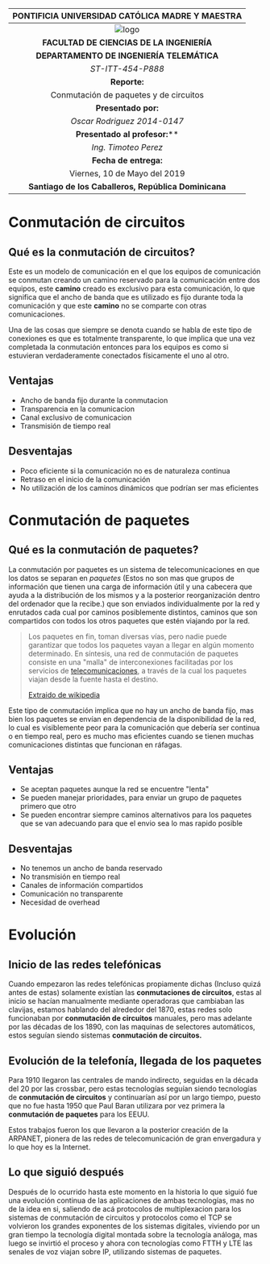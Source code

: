 

|       PONTIFICIA UNIVERSIDAD CATÓLICA MADRE Y MAESTRA        |
| :----------------------------------------------------------: |
| ![logo](https://upload.wikimedia.org/wikipedia/commons/thumb/2/25/EscudoPucmm.gif/240px-EscudoPucmm.gif) |
|          **FACULTAD DE CIENCIAS DE LA INGENIERÍA**           |
|          **DEPARTAMENTO DE INGENIERÍA TELEMÁTICA**           |
|                      *ST-ITT-454-P888*                       |
|                         **Reporte:**                         |
|            Conmutación de paquetes y de circuitos            |
|                     **Presentado por:**                      |
|                 *Oscar Rodriguez 2014-0147*                  |
|                **Presentado al profesor:****                 |
|                     *Ing. Timoteo Perez*                     |
|                    **Fecha de entrega:**                     |
|                 Viernes, 10 de Mayo del 2019                 |
|     **Santiago de los Caballeros, República Dominicana**     |

# Conmutación de circuitos

## Qué es la conmutación de circuitos?

Este es un modelo de comunicación en el que los equipos de comunicación se conmutan creando un camino reservado para la comunicación entre dos equipos, este **camino** creado es exclusivo para esta comunicación, lo que significa que el ancho de banda que es utilizado es fijo durante toda la comunicación y que este **camino** no se comparte con otras comunicaciones.

Una de las cosas que siempre se denota cuando se habla de este tipo de conexiones es que es totalmente transparente, lo que implica que una vez completada la conmutación entonces para los equipos es como si estuvieran verdaderamente conectados físicamente el uno al otro.

## Ventajas

+ Ancho de banda fijo durante la conmutacion
+ Transparencia en la comunicacion
+ Canal exclusivo de comunicacion
+ Transmisión de tiempo real

## Desventajas

+ Poco eficiente si la comunicación no es de naturaleza continua
+ Retraso en el inicio de la comunicación 
+ No utilización de los caminos dinámicos que podrían ser mas eficientes

# Conmutación de paquetes

## Qué es la conmutación de paquetes?

La conmutación por paquetes es un sistema de telecomunicaciones en que los datos se separan en *paquetes* (Estos no son mas que grupos de información que tienen una carga de información útil y una cabecera que ayuda a la distribución de los mismos y a la posterior reorganización dentro del ordenador que la recibe.) que son enviados individualmente por la red y enrutados cada cual por caminos posiblemente distintos, caminos que son compartidos con todos los otros paquetes que estén viajando por la red.

> Los paquetes en fin, toman diversas vías, pero nadie puede garantizar 
> que todos los paquetes vayan a llegar en algún momento determinado. En 
> síntesis, una red de conmutación de paquetes consiste en una "malla" de 
> interconexiones facilitadas por los servicios de [telecomunicaciones](https://es.wikipedia.org/wiki/Telecomunicaciones), a través de la cual los paquetes viajan desde la fuente hasta el destino.
>
> [Extraido de wikipedia](https://es.wikipedia.org/wiki/Conmutaci%C3%B3n_de_paquetes#Funciones)

Este tipo de conmutación implica que no hay  un ancho de banda fijo, mas bien los paquetes se envían en dependencia de la disponibilidad de la red, lo cual es visiblemente peor para la comunicación que debería ser continua o en tiempo real, pero es mucho mas eficientes cuando se tienen muchas comunicaciones distintas que funcionan en ráfagas.

## Ventajas

+ Se aceptan paquetes aunque la red se encuentre "lenta"
+ Se pueden manejar prioridades, para enviar un grupo de paquetes primero que otro
+ Se pueden encontrar siempre caminos alternativos para los paquetes que se van adecuando para que el envio sea lo mas rapido posible

## Desventajas

+ No tenemos un ancho de banda reservado
+ No transmisión en tiempo real
+ Canales de información compartidos
+ Comunicación no transparente
+ Necesidad de overhead

# Evolución

## Inicio de las redes telefónicas 

Cuando empezaron las redes telefónicas propiamente dichas (Incluso quizá antes de estas) solamente existían las **conmutaciones de circuitos**, estas al inicio se hacían manualmente mediante operadoras que cambiaban las clavijas, estamos hablando del alrededor del 1870, estas redes solo funcionaban por **conmutación de circuitos** manuales, pero mas adelante por las décadas de los 1890, con las maquinas de selectores automáticos, estos seguían siendo sistemas **conmutación de circuitos.**

## Evolución de la telefonía, llegada de los paquetes

Para 1910 llegaron las centrales de mando indirecto, seguidas en la década del 20 por las crossbar, pero estas tecnologías seguían siendo tecnologías de **conmutación de circuitos** y continuarían así por un largo tiempo, puesto que no fue hasta 1950 que Paul Baran utilizara por vez primera la **conmutación de paquetes** para los EEUU.

Estos trabajos fueron los que llevaron a la posterior creación de la ARPANET, pionera de las redes de telecomunicación de gran envergadura y lo que hoy es la Internet. 

## Lo que siguió después

Después de lo ocurrido hasta este momento en la historia lo que siguió fue una evolución continua de las aplicaciones de ambas tecnologías, mas no de la idea en si, saliendo de acá protocolos de multiplexacion para los sistemas de conmutación de circuitos y protocolos como el TCP se volvieron los grandes exponentes de los sistemas digitales, viviendo por un gran tiempo la tecnología digital montada sobre la tecnología análoga, mas luego se invirtió el proceso y ahora con tecnologías como FTTH y LTE las senales de voz viajan sobre IP, utilizando sistemas de paquetes.

